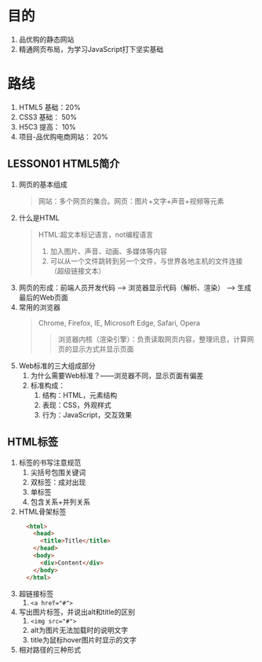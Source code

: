 <!--
 * @Author: East Wind
 * @Date: 2021-07-04 20:28:49
 * @LastEditTime: 2021-07-04 21:05:25
 * @LastEditors: Please set LastEditors
 * @Description: pink的零基础html5+css3
 * @FilePath: \Learning-Summary\2021\html5+css3\summer.md
-->
# 目的
1. 品优购的静态网站
2. 精通网页布局，为学习JavaScript打下坚实基础

# 路线
1. HTML5 基础：20%
2. CSS3 基础： 50%
3. H5C3 提高： 10%
4. 项目-品优购电商网站： 20%

## LESSON01 HTML5简介
1. 网页的基本组成
   > 网站：多个网页的集合。网页：图片+文字+声音+视频等元素
2. 什么是HTML
   > HTML:超文本标记语言，not编程语言
     > 1. 加入图片、声音、动画、多媒体等内容
     > 2. 可以从一个文件跳转到另一个文件，与世界各地主机的文件连接（超级链接文本）
3. 网页的形成：前端人员开发代码 --> 浏览器显示代码（解析、渲染） --> 生成最后的Web页面
4. 常用的浏览器
   > Chrome, Firefox, IE, Microsoft Edge, Safari, Opera
     >> 浏览器内核（渲染引擎）：负责读取网页内容，整理讯息，计算网页的显示方式并显示页面
5. Web标准的三大组成部分
   1. 为什么需要Web标准？——浏览器不同，显示页面有偏差
   2. 标准构成：
      1. 结构：HTML，元素结构
      2. 表现：CSS，外观样式
      3. 行为：JavaScript，交互效果

## HTML标签
1. 标签的书写注意规范
   1. 尖括号包围关键词
   2. 双标签：成对出现
   3. 单标签
   4. 包含关系+并列关系
2. HTML骨架标签
   ```html
     <html>
       <head>
         <title>Title</title>
       </head>
       <body>
         <div>Content</div>
       </body>
     </html>
   ```
3. 超链接标签
   1. `<a href="#">`
4. 写出图片标签，并说出alt和title的区别
   1. `<img src="#">`
   2. alt为图片无法加载时的说明文字
   3. title为鼠标hover图片时显示的文字
5. 相对路径的三种形式
